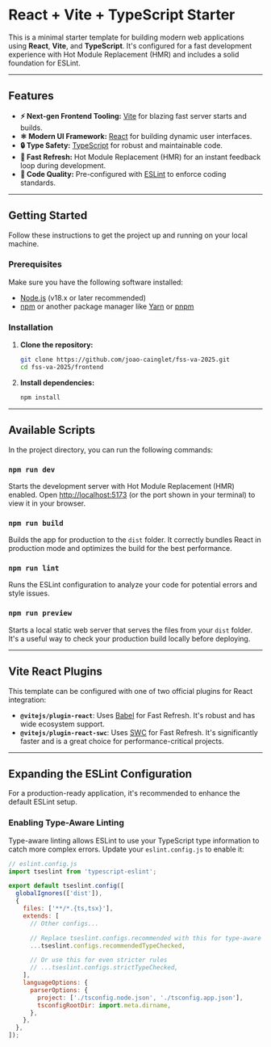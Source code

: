 # React + Vite + TypeScript Starter

This is a minimal starter template for building modern web applications using **React**, **Vite**, and **TypeScript**. It's configured for a fast development experience with Hot Module Replacement (HMR) and includes a solid foundation for ESLint.

---

## Features

- **⚡️ Next-gen Frontend Tooling:** [Vite](https://vitejs.dev/) for blazing fast server starts and builds.
- **⚛️ Modern UI Framework:** [React](https://react.dev/) for building dynamic user interfaces.
- **🔒 Type Safety:** [TypeScript](https://www.typescriptlang.org/) for robust and maintainable code.
- **🔄 Fast Refresh:** Hot Module Replacement (HMR) for an instant feedback loop during development.
- **🧹 Code Quality:** Pre-configured with [ESLint](https://eslint.org/) to enforce coding standards.

---

## Getting Started

Follow these instructions to get the project up and running on your local machine.

### Prerequisites

Make sure you have the following software installed:

- [Node.js](https://nodejs.org/) (v18.x or later recommended)
- [npm](https://www.npmjs.com/) or another package manager like [Yarn](https://yarnpkg.com/) or [pnpm](https://pnpm.io/)

### Installation

1.  **Clone the repository:**
    ```bash
    git clone https://github.com/joao-cainglet/fss-va-2025.git
    cd fss-va-2025/frontend
    ```
2.  **Install dependencies:**
    ```bash
    npm install
    ```

---

## Available Scripts

In the project directory, you can run the following commands:

### `npm run dev`

Starts the development server with Hot Module Replacement (HMR) enabled. Open [http://localhost:5173](http://localhost:5173) (or the port shown in your terminal) to view it in your browser.

### `npm run build`

Builds the app for production to the `dist` folder. It correctly bundles React in production mode and optimizes the build for the best performance.

### `npm run lint`

Runs the ESLint configuration to analyze your code for potential errors and style issues.

### `npm run preview`

Starts a local static web server that serves the files from your `dist` folder. It's a useful way to check your production build locally before deploying.

---

## Vite React Plugins

This template can be configured with one of two official plugins for React integration:

- **`@vitejs/plugin-react`**: Uses [Babel](https://babeljs.io/) for Fast Refresh. It's robust and has wide ecosystem support.
- **`@vitejs/plugin-react-swc`**: Uses [SWC](https://swc.rs/) for Fast Refresh. It's significantly faster and is a great choice for performance-critical projects.

---

## Expanding the ESLint Configuration

For a production-ready application, it's recommended to enhance the default ESLint setup.

### Enabling Type-Aware Linting

Type-aware linting allows ESLint to use your TypeScript type information to catch more complex errors. Update your `eslint.config.js` to enable it:

```javascript
// eslint.config.js
import tseslint from 'typescript-eslint';

export default tseslint.config([
  globalIgnores(['dist']),
  {
    files: ['**/*.{ts,tsx}'],
    extends: [
      // Other configs...

      // Replace tseslint.configs.recommended with this for type-aware rules
      ...tseslint.configs.recommendedTypeChecked,

      // Or use this for even stricter rules
      // ...tseslint.configs.strictTypeChecked,
    ],
    languageOptions: {
      parserOptions: {
        project: ['./tsconfig.node.json', './tsconfig.app.json'],
        tsconfigRootDir: import.meta.dirname,
      },
    },
  },
]);
```
